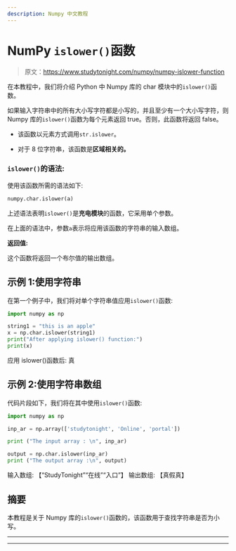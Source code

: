 ```yaml
---
description: Numpy 中文教程
---
```


# NumPy `islower()`函数

> 原文：<https://www.studytonight.com/numpy/numpy-islower-function>

在本教程中，我们将介绍 Python 中 Numpy 库的 char 模块中的`islower()`函数。

如果输入字符串中的所有大小写字符都是小写的，并且至少有一个大小写字符，则 Numpy 库的`islower()`函数为每个元素返回 true。否则，此函数将返回 false。

*   该函数以元素方式调用`str.islower`。

*   对于 8 位字符串，该函数是**区域相关的。**

### `islower()`的语法:

使用该函数所需的语法如下:

```py
numpy.char.islower(a)
```

上述语法表明`islower()`是**充电模块**的函数，它采用单个参数。

在上面的语法中，参数`a`表示将应用该函数的字符串的输入数组。

**返回值:**

这个函数将返回一个布尔值的输出数组。

## 示例 1:使用字符串

在第一个例子中，我们将对单个字符串值应用`islower()`函数:

```py
import numpy as np

string1 = "this is an apple"
x = np.char.islower(string1)
print("After applying islower() function:")
print(x)
```

应用 islower()函数后:
真

## 示例 2:使用字符串数组

代码片段如下，我们将在其中使用`islower()`函数:

```py
import numpy as np

inp_ar = np.array(['studytonight', 'Online', 'portal']) 

print ("The input array : \n", inp_ar) 

output = np.char.islower(inp_ar) 
print ("The output array :\n", output) 
```

输入数组:
【“StudyTonight”“在线”“入口”】
输出数组:
【真假真】

## 摘要

本教程是关于 Numpy 库的`islower()`函数的，该函数用于查找字符串是否为小写。

* * *

* * *
